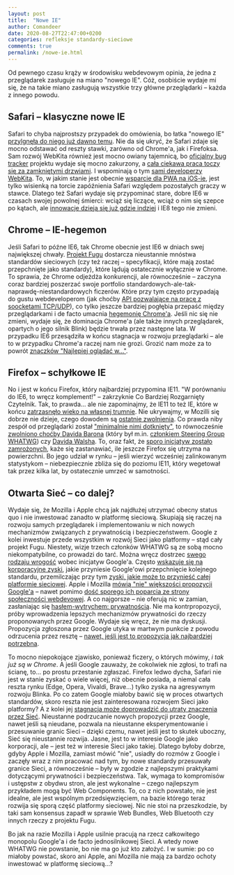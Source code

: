 ```yaml
---
layout: post
title:  "Nowe IE"
author: Comandeer
date: 2020-08-27T22:47:00+0200
categories: refleksje standardy-sieciowe
comments: true
permalink: /nowe-ie.html
---
```


Od pewnego czasu krąży w środowisku webdevowym opinia, że jedna z przeglądarek zasługuje na miano "nowego IE". Cóż, osobiście wydaje mi się, że na takie miano zasługują wszystkie trzy główne przeglądarki – każda z innego powodu.

## Safari – klasyczne nowe IE

Safari to chyba najprostszy przypadek do omówienia, bo łatka "nowego IE" [przylgnęła do niego już dawno temu](https://nolanlawson.com/2015/06/30/safari-is-the-new-ie/). Nie da się ukryć, że Safari zdaje się mocno odstawać od reszty stawki, zarówno od Chrome'a, jak i Firefoksa. Sam rozwój WebKita również jest mocno owiany tajemnicą, bo [oficjalny bug tracker](https://bugs.webkit.org/) projektu wydaje się mocno zakurzony, a [cała ciekawa praca toczy się za zamkniętymi drzwiami](https://bugs.webkit.org/show_bug.cgi?id=215375#c1). I wspominają o tym [sami developerzy WebKita](https://twitter.com/brrian/status/1282777933501718528). To, w jakim stanie jest obecnie [wsparcie dla PWA na iOS-ie](https://firt.dev/notes/ios-14b/), jest tylko wisienką na torcie zapóźnienia Safari względem pozostałych graczy w stawce. Dlatego też Safari wydaje się przypominać stare, dobre IE6 w czasach swojej powolnej śmierci: wciąż się liczące, wciąż o nim się szepce po kątach, ale [innowacje dzieją się już gdzie indziej](https://twitter.com/firt/status/1277601324557893632) i IE8 tego nie zmieni.

## Chrome – IE-hegemon

Jeśli Safari to późne IE6, tak Chrome obecnie jest IE6 w dniach swej największej chwały. [Projekt Fugu](https://www.chromium.org/teams/web-capabilities-fugu) dostarcza nieustannie mnóstwa standardów sieciowych (czy też raczej – specyfikacji, które mają zostać przepchnięte jako standardy), które lądują ostatecznie wyłącznie w Chrome. To sprawia, że Chrome odjeżdża konkurencji, ale równocześnie – zaczyna coraz bardziej poszerzać swoje portfolio standardowych-ale-tak-naprawdę-niestandardowych ficzerów. Które przy tym często przypadają do gustu webdeveloperom (jak choćby [API pozwalające na pracę z soocketami TCP/UDP](https://discourse.wicg.io/t/filling-the-remaining-gap-between-websocket-webrtc-and-webtranspor/4366)), co tylko jeszcze bardziej pogłębia przepaść między przeglądarkami i de facto umacnia [hegemonię Chrome'a](https://gs.statcounter.com/browser-market-share#monthly-201907-202007). Jeśli nic się nie zmieni, wydaje się, że dominacja Chrome'a (ale także innych przeglądarek, opartych o jego silnik Blink) będzie trwała przez następne lata. W przypadku IE6 przesądziła w końcu stagnacja w rozwoju przeglądarki – ale to w przypadku Chrome'a raczej nam nie grozi. Grozić nam może za to powrót [znaczków "Najlepiej oglądać w…"](https://www.technologizer.com/2010/09/16/the-unwelcome-return-of-best-viewed-with-internet-explorer/).

## Firefox – schyłkowe IE

No i jest w końcu Firefox, który najbardziej przypomina IE11. "W porównaniu do IE6, to wręcz komplement!" – zakrzyknie Co Bardziej Rozgarnięty Czytelnik. Tak, to prawda… ale nie zapominajmy, że IE11 to też IE, które w końcu [zatrzasnęło wieko na własnej trumnie](https://techcommunity.microsoft.com/t5/microsoft-365-blog/microsoft-365-apps-say-farewell-to-internet-explorer-11-and/ba-p/1591666). Nie ukrywajmy, w Mozilli się dobrze nie dzieje, czego dowodem są [ostatnie zwolnienia](https://blog.mozilla.org/blog/2020/08/11/changing-world-changing-mozilla/). Co prawda niby zespół od przeglądarki został ["minimalnie nimi dotknięty"](https://twitter.com/annevk/status/1295259433774309377), to równocześnie [zwolniono choćby Davida Barona](https://twitter.com/innovimax/status/1295285950185119745) (który był m.in. [członkiem Steering Group WHATWG](https://github.com/whatwg/sg/pull/142)) czy [Davida Walsha](https://twitter.com/davidwalshblog/status/1293221741750353922). To, oraz fakt, że [sporo inicjatyw zostało zamrożonych](https://hacks.mozilla.org/2020/08/an-update-on-mdn-web-docs/), każe się zastanawiać, ile jeszcze Firefox się utrzyma na powierzchni. Bo jego udział w rynku – jeśli wierzyć wcześniej zalinkowanym statystykom – niebezpiecznie zbliża się do poziomu IE11, który wegetował tak przez kilka lat, by ostatecznie umrzeć w samotności.

## Otwarta Sieć – co dalej?

Wydaje się, że Mozilla i Apple chcą jak najdłużej utrzymać obecny status quo i nie inwestować zanadto w platformę sieciową. Skupiają się raczej na rozwoju samych przeglądarek i implementowaniu w nich nowych mechanizmów związanych z prywatnością i bezpieczeństwem. Google z kolei inwestuje przede wszystkim w rozwój Sieci jako platformy – stąd cały projekt Fugu. Niestety, wizje trzech członków WHATWG są ze sobą mocno niekompatybilne, co prowadzi do tarć. Można wręcz dostrzec [swego rodzaju wrogość](https://twitter.com/marcosc/status/1295878194126393346) wobec inicjatyw Google'a. Często [wskazuje się na korporacyjne zyski](https://twitter.com/othermaciej/status/1298343633851047937), jakie przyniesie Google'owi przepchnięcie kolejnego standardu, przemilczając przy tym [zyski, jakie może to przynieść całej platformie sieciowej](https://blog.comandeer.pl/siec-bez-internetu.html). Apple i Mozilla [mówią "nie" większości propozycji Google'a](https://mozilla.github.io/standards-positions/) – nawet pomimo [dość sporego ich poparcia ze strony społeczności webdevowej](https://github.com/mozilla/standards-positions/issues/58). A co najgorsze – nie oferują nic w zamian, zasłaniając się [hasłem-wytrychem: prywatnością](https://twitter.com/firt/status/1281292132716863491). Nie ma kontrpropozycji, próby wprowadzenia lepszych mechanizmów prywatności do rzeczy proponowanych przez Google. Wydaje się wręcz, że nie ma dyskusji. Propozycja zgłoszona przez Google utyka w martwym punkcie z powodu odrzucenia przez resztę – [nawet, jeśli jest to propozycja jak najbardziej potrzebna](https://github.com/WICG/import-maps/issues/212#issuecomment-594462929).

To mocno niepokojące zjawisko, ponieważ ficzery, o których mówimy, _i tak już są w Chrome_. A jeśli Google zauważy, że cokolwiek nie zgłosi, to trafi na ścianę, to… po prostu przestanie zgłaszać. Firefox ledwo dycha, Safari nie jest w stanie zyskać o wiele więcej, niż obecnie posiada, a niemal cała reszta rynku (Edge, Opera, Vivaldi, Brave…) tylko zyska na agresywnym rozwoju Blinka. Po co zatem Google miałoby bawić się w proces otwartych standardów, skoro reszta nie jest zainteresowana rozwojem Sieci jako platformy? A z kolei jej [stagnacja może doprowadzić do utraty znaczenia przez Sieć](https://infrequently.org/2020/06/platform-adjacency-theory/). Nieustanne podrzucanie nowych propozycji przez Google, nawet jeśli są nieudane, pozwala na nieustanne eksperymentowanie i przesuwanie granic Sieci – dzięki czemu, nawet jeśli jest to skutek uboczny, Sieć się nieustannie rozwija. Jasne, jest to w interesie Google jako korporacji, ale – jest też w interesie Sieci jako takiej. Dlatego byłoby dobrze, gdyby Apple i Mozilla, zamiast mówić "nie", usiadły do rozmów z Google i zaczęły wraz z nim pracować nad tym, by nowe standardy przesuwały granice Sieci, a równocześnie – były w zgodzie z najlepszymi praktykami dotyczącymi prywatności i bezpieczeństwa. Tak, wymaga to kompromisów i ustępstw z obydwu stron, ale jest wykonalne – czego najlepszym przykładem mogą być Web Components. To, co z nich powstało, nie jest idealne, ale jest wspólnym przedsięwzięciem, na bazie którego teraz rozwija się sporą część platformy sieciowej. Nic nie stoi na przeszkodzie, by taki sam konsensus zapadł w sprawie Web Bundles, Web Bluetooth czy innych rzeczy z projektu Fugu.

Bo jak na razie Mozilla i Apple usilnie pracują na rzecz całkowitego monopolu Google'a i de facto jednosilnikowej Sieci. A wtedy nowe WHATWG nie powstanie, bo nie ma go już kto założyć. I w sumie: po co miałoby powstać, skoro ani Apple, ani Mozilla nie mają za bardzo ochoty inwestować w platformę sieciową…?


